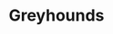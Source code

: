 ---
title: Greyhounds
crosslinks:
- IrelandonReddit
- all
- groundhogs
- pics
- sighthounds
- Glitch_in_the_Matrix
- ItalianGreyhounds
- Awww
- AdviceAnimals
- WhatsWrongWithYourDog
- videos
---